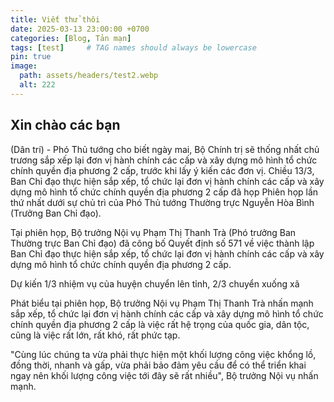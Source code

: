```yaml
---
title: Viết thử thôi
date: 2025-03-13 23:00:00 +0700
categories: [Blog, Tản mạn]
tags: [test]     # TAG names should always be lowercase
pin: true
image:
  path: assets/headers/test2.webp
  alt: 222
---
```

## Xin chào các bạn
(Dân trí) - Phó Thủ tướng cho biết ngày mai, Bộ Chính trị sẽ thống nhất chủ trương sắp xếp lại đơn vị hành chính các cấp và xây dựng mô hình tổ chức chính quyền địa phương 2 cấp, trước khi lấy ý kiến các đơn vị.
Chiều 13/3, Ban Chỉ đạo thực hiện sắp xếp, tổ chức lại đơn vị hành chính các cấp và xây dựng mô hình tổ chức chính quyền địa phương 2 cấp đã họp Phiên họp lần thứ nhất dưới sự chủ trì của Phó Thủ tướng Thường trực Nguyễn Hòa Bình (Trưởng Ban Chỉ đạo).

Tại phiên họp, Bộ trưởng Nội vụ Phạm Thị Thanh Trà (Phó trưởng Ban Thường trực Ban Chỉ đạo) đã công bố Quyết định số 571 về việc thành lập Ban Chỉ đạo thực hiện sắp xếp, tổ chức lại đơn vị hành chính các cấp và xây dựng mô hình tổ chức chính quyền địa phương 2 cấp.

Dự kiến 1/3 nhiệm vụ của huyện chuyển lên tỉnh, 2/3 chuyển xuống xã

Phát biểu tại phiên họp, Bộ trưởng Nội vụ Phạm Thị Thanh Trà nhấn mạnh sắp xếp, tổ chức lại đơn vị hành chính các cấp và xây dựng mô hình tổ chức chính quyền địa phương 2 cấp là việc rất hệ trọng của quốc gia, dân tộc, cũng là việc rất lớn, rất khó, rất phức tạp.

"Cùng lúc chúng ta vừa phải thực hiện một khối lượng công việc khổng lồ, đồng thời, nhanh và gấp, vừa phải bảo đảm yêu cầu để có thể triển khai ngay nên khối lượng công việc tới đây sẽ rất nhiều", Bộ trưởng Nội vụ nhấn mạnh.